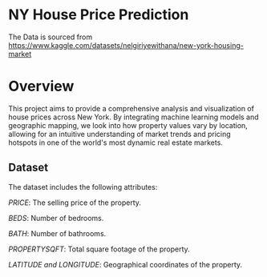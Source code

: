 # NY House Price Prediction


The Data is sourced from https://www.kaggle.com/datasets/nelgiriyewithana/new-york-housing-market

# Overview
This project aims to provide a comprehensive analysis and visualization of house prices across New York. By integrating machine learning models and geographic mapping, we look into how property values vary by location, allowing for an intuitive understanding of market trends and pricing hotspots in one of the world's most dynamic real estate markets.


## Dataset
The dataset includes the following attributes:

*PRICE*: The selling price of the property.

*BEDS*: Number of bedrooms.

*BATH*: Number of bathrooms.

*PROPERTYSQFT*: Total square footage of the property.

*LATITUDE and LONGITUDE*: Geographical coordinates of the property.

